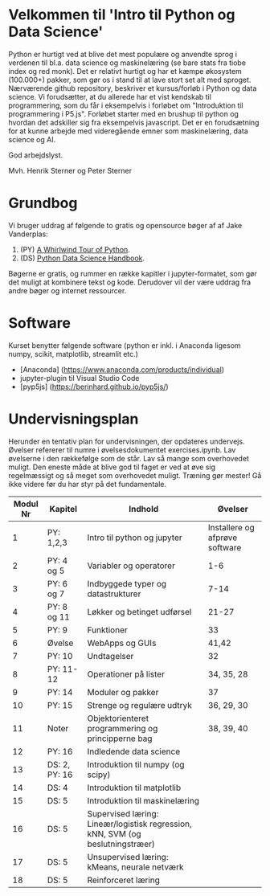 # Velkommen til 'Intro til Python og Data Science'
Python er hurtigt ved at blive det mest populære og anvendte sprog i verdenen til bl.a. data science og maskinelæring (se bare stats fra tiobe index og red monk). Det er relativt hurtigt og har et kæmpe økosystem (100.000+) pakker, som gør os i stand til at lave stort set alt med sproget. 
Nærværende github repository, beskriver et kursus/forløb i Python og data science. Vi forudsætter, at du allerede har et vist kendskab til programmering, som du får i eksempelvis i forløbet om "Introduktion til programmering i P5.js".
Forløbet starter med en brushup til python og hvordan det adskiller sig fra eksempelvis javascript. Det er en forudsætning for at kunne arbejde med videregående emner som maskinelæring, data science og AI. 

God arbejdslyst.

Mvh.
Henrik Sterner og Peter Sterner

# Grundbog
Vi bruger uddrag af følgende to gratis og opensource bøger af af Jake Vanderplas: 
1. (PY) [A Whirlwind Tour of Python](https://jakevdp.github.io/WhirlwindTourOfPython/). 
2. (DS) [Python Data Science Handbook](https://jakevdp.github.io/PythonDataScienceHandbook/).

Bøgerne er gratis, og rummer en række kapitler i jupyter-formatet, som gør det muligt at kombinere tekst og kode. Derudover vil der være uddrag fra andre bøger og internet ressourcer.

# Software
Kurset benytter følgende software (python er inkl. i Anaconda ligesom numpy, scikit, matplotlib, streamlit etc.) 
- [Anaconda] (https://www.anaconda.com/products/individual) 
- jupyter-plugin til Visual Studio Code
- [pyp5js] (https://berinhard.github.io/pyp5js/)


# Undervisningsplan
Herunder en tentativ plan for undervisningen, der opdateres undervejs. Øvelser refererer til numre i øvelsesdokumentet exercises.ipynb. Lav øvelserne i den rækkefølge som de står. Lav så mange som overhovedet muligt. Den eneste måde at blive god til faget er ved at øve sig regelmæssigt og så meget som overhovedet muligt. Træning gør mester! Gå ikke videre før du har styr på det fundamentale.

Modul Nr       | Kapitel     | Indhold                     | Øvelser     |
----------- | ----------- | ----------------------------| ----------- |
1          | PY: 1,2,3       | Intro til python og jupyter |   Installere og afprøve software         |
2 | PY: 4 og 5 | Variabler og operatorer  | 1-6 |
3 | PY: 6 og 7 | Indbyggede typer og datastrukturer | 7-14 |
4 | PY: 8 og 11 | Løkker og betinget udførsel | 21-27|
5 | PY: 9 | Funktioner | 33 |
6 |   Øvelse    | WebApps og GUIs  | 41,42 |
7 | PY: 10 | Undtagelser | 32 |
8 | PY: 11-12 | Operationer på lister |34, 35, 28|
9 | PY: 14 | Moduler og pakker | 37 |
10 | PY: 15 | Strenge og regulære udtryk | 36, 29, 30|
11 | Noter | Objektorienteret programmering og principperne bag | 38, 39, 40|
12 | PY: 16 | Indledende data science | |
13 | DS: 2, PY: 16 | Introduktion til numpy (og scipy) | |
14 | DS: 4 | Introduktion til matplotlib | |
15 | DS: 5 | Introduktion til maskinelæring | |
16 | DS: 5 | Supervised læring: Lineær/logistisk regression, kNN, SVM (og beslutningstræer) | |
17 | DS: 5 | Unsupervised læring: kMeans, neurale netværk | |
18 | DS: 5 | Reinforceret læring | |
